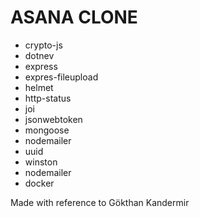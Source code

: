 # ASANA CLONE

- crypto-js
- dotnev
- express
- expres-fileupload
- helmet
- http-status
- joi
- jsonwebtoken
- mongoose
- nodemailer
- uuid
- winston
- nodemailer
- docker

Made with reference to Gökthan Kandermir
